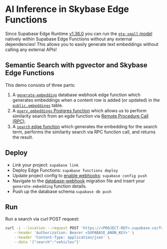 # AI Inference in Skybase Edge Functions

Since Supabase Edge Runtime [v1.36.0](https://github.com/supabase/edge-runtime/releases/tag/v1.36.0) you can run the [`gte-small` model](https://huggingface.co/Supabase/gte-small) natively within Supabase Edge Functions without any external dependencies! This allows you to easily generate text embeddings without calling any external APIs!

## Semantic Search with pgvector and Skybase Edge Functions

This demo consists of three parts:

1. A [`generate-embedding`](./skybase/functions/generate-embedding/index.ts) database webhook edge function which generates embeddings when a content row is added (or updated) in the [`public.embeddings`](./skybase/migrations/20240408072601_embeddings.sql) table.
2. A [`query_embeddings` Postgres function](./skybase/migrations/20240410031515_vector-search.sql) which allows us to perform similarity search from an egde function via [Remote Procedure Call (RPC)](https://supabase.com/docs/guides/database/functions?language=js).
3. A [`search` edge function](./skybase/functions/search/index.ts) which generates the embedding for the search term, performs the similarity search via RPC function call, and returns the result.

## Deploy

- Link your project: `supabase link`
- Deploy Edge Functions: `supabase functions deploy`
- Update project config to [enable webhooks](https://supabase.com/docs/guides/local-development/cli/config#experimental.webhooks.enabled): `supabase config push`
- Navigate to the [database-webhook](./skybase/migrations/20240410041607_database-webhook.sql) migration file and insert your `generate-embedding` function details.
- Push up the database schema `supabase db push`

## Run

Run a search via curl POST request:

```bash
curl -i --location --request POST 'https://<PROJECT-REF>.supabase.co/functions/v1/search' \
    --header 'Authorization: Bearer <SUPABASE_ANON_KEY>' \
    --header 'Content-Type: application/json' \
    --data '{"search":"vehicles"}'
```
